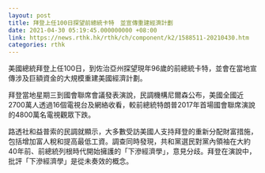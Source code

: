 ```yaml
---
layout: post
title: 拜登上任100日探望前總統卡特　並宣傳重建經濟計劃
date: 2021-04-30 05:19:45.000000000 +08:00
link: https://news.rthk.hk/rthk/ch/component/k2/1588511-20210430.htm
categories: rthk
---
```


美國總統拜登上任100日，到佐治亞州探望現年96歲的前總統卡特，並會在當地宣傳涉及巨額資金的大規模重建美國經濟計劃。

拜登當地星期三到國會聯席會議發表演說，民調機構尼爾森公布，美國全國近2700萬人透過16個電視台及網絡收看，較前總統特朗普2017年首場國會聯席演說的4800萬名電視觀眾下跌。

路透社和益普索的民調就顯示，大多數受訪美國人支持拜登的重新分配財富措施，包括增加富人稅和提高最低工資。調查同時發現，共和黨選民對黨內領袖在大約40年前、前總統列根時代開始擁護的「下滲經濟學」，意見分歧。拜登在演說中，批評「下滲經濟學」是從未奏效的概念。
